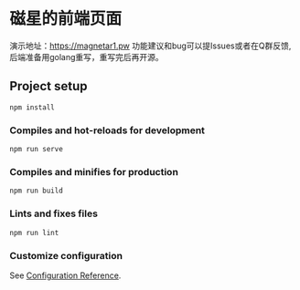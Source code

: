 # 磁星的前端页面
演示地址：https://magnetar1.pw
功能建议和bug可以提Issues或者在Q群反馈,后端准备用golang重写，重写完后再开源。
## Project setup
```
npm install
```

### Compiles and hot-reloads for development
```
npm run serve
```

### Compiles and minifies for production
```
npm run build
```

### Lints and fixes files
```
npm run lint
```

### Customize configuration
See [Configuration Reference](https://cli.vuejs.org/config/).
